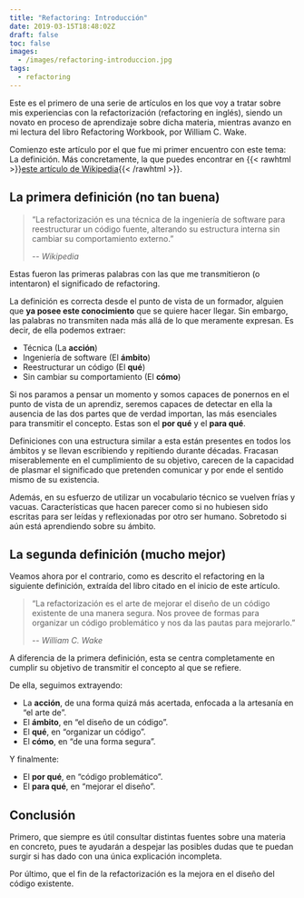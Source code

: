 ```yaml
---
title: "Refactoring: Introducción"
date: 2019-03-15T18:48:02Z
draft: false
toc: false
images:
  - /images/refactoring-introduccion.jpg
tags: 
  - refactoring
---
```

Este es el primero de una serie de artículos en los que voy a tratar sobre mis experiencias con la refactorización (refactoring en inglés), siendo un novato en proceso de aprendizaje sobre dicha materia, mientras avanzo en mi lectura del libro Refactoring Workbook, por William C. Wake.

Comienzo este artículo por el que fue mi primer encuentro con este tema: La definición. Más concretamente, la que puedes encontrar en {{< rawhtml >}}<a href="https://es.wikipedia.org/wiki/Refactorizaci%C3%B3n" target="_blank">este artículo de Wikipedia</a>{{< /rawhtml >}}.

## La primera definición (no tan buena)

>“La refactorización es una técnica de la ingeniería de software para reestructurar un código fuente, alterando su estructura interna sin cambiar su comportamiento externo.”
>
>-- <cite>Wikipedia</cite>

Estas fueron las primeras palabras con las que me transmitieron (o intentaron) el significado de refactoring.

La definición es correcta desde el punto de vista de un formador, alguien que **ya posee este conocimiento** que se quiere hacer llegar. Sin embargo, las palabras no transmiten nada más allá de lo que meramente expresan. Es decir, de ella podemos extraer:

* Técnica (La **acción**)
* Ingeniería de software (El **ámbito**)
* Reestructurar un código (El **qué**)
* Sin cambiar su comportamiento (El **cómo**) 

Si nos paramos a pensar un momento y somos capaces de ponernos en el punto de vista de un aprendiz, seremos capaces de detectar en ella la ausencia de las dos partes que de verdad importan, las más esenciales para transmitir el concepto. Estas son el **por qué** y el **para qué**.

Definiciones con una estructura similar a esta están presentes en todos los ámbitos y se llevan escribiendo y repitiendo durante décadas. Fracasan miserablemente en el cumplimiento de su objetivo, carecen de la capacidad de plasmar el significado que pretenden comunicar y por ende el sentido mismo de su existencia.

Además, en su esfuerzo de utilizar un vocabulario técnico se vuelven frías y vacuas. Características que hacen parecer como si no hubiesen sido escritas para ser leídas y reflexionadas por otro ser humano. Sobretodo si aún está aprendiendo sobre su ámbito.

## La segunda definición (mucho mejor)

Veamos ahora por el contrario, como es descrito el refactoring en la siguiente definición, extraída del libro citado en el inicio de este artículo.

>“La refactorización es el arte de mejorar el diseño de un código existente de una manera segura. Nos provee de formas para organizar un código problemático y nos da las pautas para mejorarlo.”
>
>-- <cite>William C. Wake</cite>

A diferencia de la primera definición, esta se centra completamente en cumplir su objetivo de transmitir el concepto al que se refiere.

De ella, seguimos extrayendo:
* La **acción**, de una forma quizá más acertada, enfocada a la artesanía en “el arte de”.
* El **ámbito**, en “el diseño de un código”.
* El **qué**, en “organizar un código”.
* El **cómo**, en “de una forma segura”. 

Y finalmente:
* El **por qué**, en “código problemático”.
* El **para qué**, en “mejorar el diseño”. 

## Conclusión

Primero, que siempre es útil consultar distintas fuentes sobre una materia en concreto, pues te ayudarán a despejar las posibles dudas que te puedan surgir si has dado con una única explicación incompleta.

Por último, que el fin de la refactorización es la mejora en el diseño del código existente.